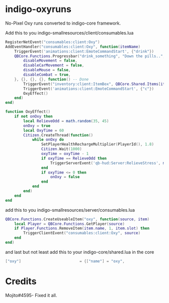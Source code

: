 # indigo-oxyruns
No-Pixel Oxy runs converted to indigo-core framework.

Add this to you indigo-smallresources/client/consumables.lua

```lua
RegisterNetEvent("consumables:client:Oxy")
AddEventHandler("consumables:client:Oxy", function(itemName)
    TriggerEvent('animations:client:EmoteCommandStart', {"drink"})
    QBCore.Functions.Progressbar("drink_something", "Down the pills..", 2500, false, true, {
        disableMovement = false,
        disableCarMovement = false,
		disableMouse = false,
		disableCombat = true,
    }, {}, {}, {}, function() -- Done
        TriggerEvent("inventory:client:ItemBox", QBCore.Shared.Items[itemName], "remove")
        TriggerEvent('animations:client:EmoteCommandStart', {"c"})
        OxyEffect()
    end)
end)

function OxyEffect()
    if not onOxy then
        local RelieveOdd = math.random(35, 45)
        onOxy = true
        local OxyTime = 60
        Citizen.CreateThread(function()
            while onOxy do 
                SetPlayerHealthRechargeMultiplier(PlayerId(), 1.8)
                Citizen.Wait(1000)
                oxyTime = oxyTime - 1
                if oxyTime == RelieveOdd then
                    TriggerServerEvent('qb-hud:Server:RelieveStress', math.random(14, 18))
                end
                if oxyTime <= 0 then
                    onOxy = false
                end
            end
        end)
    end
end
```

add this to you indigo-smallresources/server/consumables.lua

```lua
QBCore.Functions.CreateUseableItem("oxy", function(source, item)
    local Player = QBCore.Functions.GetPlayer(source)
	if Player.Functions.RemoveItem(item.name, 1, item.slot) then
        TriggerClientEvent("consumables:client:Oxy", source)
    end
end)
```

and last but not least add this to your indigo-core/shared.lua in the core

```lua
["oxy"] 			             = {["name"] = "oxy", 				            ["label"] = "Oxy", 				        ["weight"] = 700, 		["type"] = "item", 		["image"] = "oxy.png", 		            ["unique"] = false, 	["useable"] = true, 	["shouldClose"] = true,	   ["combinable"] = nil,   ["description"] = "Get that stress GONE"},
```

# Credits
Mojito#4595- Fixed it all.
